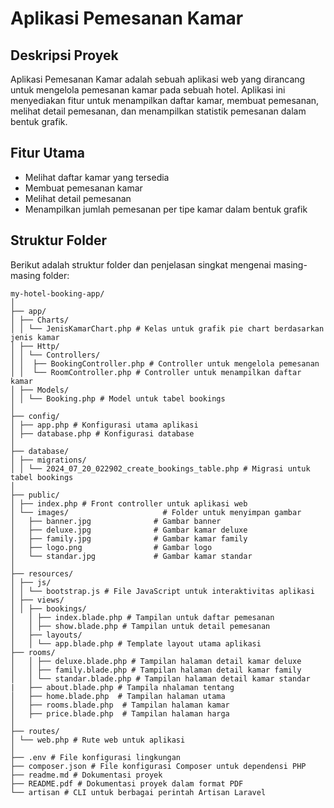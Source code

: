 # Aplikasi Pemesanan Kamar

## Deskripsi Proyek
Aplikasi Pemesanan Kamar adalah sebuah aplikasi web yang dirancang untuk mengelola pemesanan kamar pada sebuah hotel. Aplikasi ini menyediakan fitur untuk menampilkan daftar kamar, membuat pemesanan, melihat detail pemesanan, dan menampilkan statistik pemesanan dalam bentuk grafik.

## Fitur Utama
- Melihat daftar kamar yang tersedia
- Membuat pemesanan kamar
- Melihat detail pemesanan
- Menampilkan jumlah pemesanan per tipe kamar dalam bentuk grafik

## Struktur Folder
Berikut adalah struktur folder dan penjelasan singkat mengenai masing-masing folder:
```plaintext
my-hotel-booking-app/
│
├── app/
│ ├── Charts/
│ │ └── JenisKamarChart.php # Kelas untuk grafik pie chart berdasarkan jenis kamar
│ ├── Http/
│ │ └── Controllers/
│ │  ├── BookingController.php # Controller untuk mengelola pemesanan
│ │  └── RoomController.php # Controller untuk menampilkan daftar kamar
│ ├── Models/
│ │ └── Booking.php # Model untuk tabel bookings
│
├── config/
│ ├── app.php # Konfigurasi utama aplikasi
│ ├── database.php # Konfigurasi database
│
├── database/
│ ├── migrations/
│ │ └── 2024_07_20_022902_create_bookings_table.php # Migrasi untuk tabel bookings
│
├── public/
│ ├── index.php # Front controller untuk aplikasi web
│ └── images/                     # Folder untuk menyimpan gambar
│   ├── banner.jpg              # Gambar banner
│   ├── deluxe.jpg              # Gambar kamar deluxe
│   ├── family.jpg              # Gambar kamar family
│   ├── logo.png                # Gambar logo
│   └── standar.jpg             # Gambar kamar standar
│
├── resources/
│ ├── js/
│ │ └── bootstrap.js # File JavaScript untuk interaktivitas aplikasi
│ ├── views/
│ │ ├── bookings/
│   │ ├── index.blade.php # Tampilan untuk daftar pemesanan
│   │ ├── show.blade.php # Tampilan untuk detail pemesanan
│   ├── layouts/
│   │ └── app.blade.php # Template layout utama aplikasi
├── rooms/
│   │ ├── deluxe.blade.php # Tampilan halaman detail kamar deluxe
│   │ ├── family.blade.php # Tampilan halaman detail kamar family
│   │ └── standar.blade.php # Tampilan halaman detail kamar standar
|   ├── about.blade.php # Tampila nhalaman tentang
│   ├── home.blade.php  # Tampilan halaman utama
│   ├── rooms.blade.php  # Tampilan halaman kamar
│   ├── price.blade.php  # Tampilan halaman harga
│   
├── routes/
│ └── web.php # Rute web untuk aplikasi
│
├── .env # File konfigurasi lingkungan
├── composer.json # File konfigurasi Composer untuk dependensi PHP
├── readme.md # Dokumentasi proyek
├── README.pdf # Dokumentasi proyek dalam format PDF
└── artisan # CLI untuk berbagai perintah Artisan Laravel
